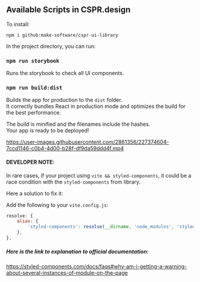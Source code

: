 ## Available Scripts in CSPR.design

To install:

`npm i github:make-software/cspr-ui-library`

In the project directory, you can run:

### `npm run storybook`

Runs the storybook to check all UI components.

### `npm run build:dist`

Builds the app for production to the `dist` folder.\
It correctly bundles React in production mode and optimizes the build for the best performance.

The build is minified and the filenames include the hashes.\
Your app is ready to be deployed!



https://user-images.githubusercontent.com/2861356/227374604-7ccd1146-c0b4-4d00-b28f-df9da59ddd4f.mp4


#### DEVELOPER NOTE:

 In rare cases, if your project using `vite && styled-components`, it could be a race condition with the `styled-components` 
from library.

Here a solution to fix it:

Add the following to your `vite.config.js`:
```js
resolve: {
    alias: {
        'styled-components': resolve(__dirname, 'node_modules', 'styled-components'),
    },
},
```
##### Here is the link to explanation to official documentation:
https://styled-components.com/docs/faqs#why-am-i-getting-a-warning-about-several-instances-of-module-on-the-page